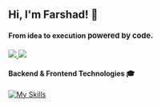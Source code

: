 <h2> Hi, I'm Farshad! 👋 </h2>

<h4> From idea to execution <span  style="font-size:15px !important">  powered by code. </span></h4> 

<a href="https://www.linkedin.com/in/farshadbadri" target="_blank">
<img src="https://img.shields.io/badge/-LinkedIn-blue?style=for-the-badge&logo=Linkedin&&target=_blanklogoColor=white">
</a>

<a href="https://www.twitter.com/farshadbadri" target="_blank">
<img src="https://img.shields.io/badge/-Twitter-black?style=for-the-badge&logo=x&&target=_blanklogoColor=white">
</a>

#### Backend & Frontend Technologies 🎓
[![My Skills](https://skillicons.dev/icons?i=php,laravel,mysql,js,react,bootstrap,docker)](https://skillicons.dev)

<div style="display: flex;">
    <div style="flex: 1; padding: 10px;">
<!--
#### My GitHub Stats 📊
<a href="http://www.github.com/yushabadri"><img src="https://github-readme-streak-stats.herokuapp.com/?user=yushabadri&stroke=ffffff&background=1c1917&ring=6366f1&fire=6366f1&currStreakNum=ffffff&currStreakLabel=6366f1&sideNums=ffffff&sideLabels=ffffff&dates=ffffff&hide_border=true" /></a>
 -->
<!--
## Contribution
If you have any suggestions or questions about the technologies and tools in my stack, feel free to open an issue or create a pull request. I'm always open to learning and expanding my knowledge.

Thank you for visiting my GitHub profile!
 -->

